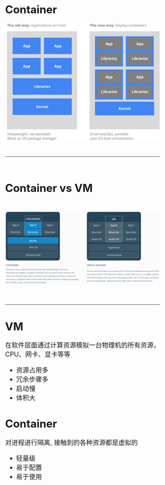 <!-- ex_nonav -->

<h1 style="font-size:250%;">Container</h1>

![container](/img/why_containers.svg)

<br>

---

<br>

<h1 style="font-size:250%;">Container vs VM</h1>

<br>

![vm-vs-container](/img/vm-vs-container.png)

<br>
<br>

---

<h1 style="font-size:250%;">VM</h1>
<p style="font-size:150%;">在软件层面通过计算资源模拟一台物理机的所有资源，CPU、网卡、显卡等等</p>
<ul style="font-size:150%;">
<li>资源占用多</li>
<li>冗余步骤多</li>
<li>启动慢</li>
<li>体积大</li>
</ul>


<h1 style="font-size:250%;">Container</h1>
<p style="font-size:150%;">对进程进行隔离, 接触到的各种资源都是虚拟的</p>
<ul style="font-size:150%;">
<li>轻量级</li>
<li>易于配置</li>
<li>易于使用</li>
</ul>